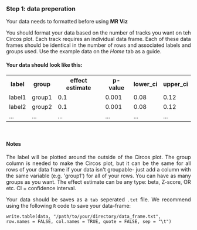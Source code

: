 <div class="well well-lg">
<h3>Step 1: data preperation</h3>
<p align="justify">Your data needs to formatted before using <strong>MR Viz</strong></p>
</div>

<p align="justify">You should format your data based on the number of tracks you want on teh Circos plot. Each track requires an individual data frame. Each of these data frames should be identical in the number of rows and associated labels and groups used. Use the example data on the <i>Home</i> tab as a guide.</p>

<h4>Your data should look like this:</h4>
<table style="width:100%">
<tr>
<th>label</th>
<th>group</th>
<th>effect estimate</th>
<th>p-value</th>
<th>lower_ci</th>
<th>upper_ci</th>
</tr>
<tr>
<td>label1</td>
<td>group1</td>
<td>0.1</td>
<td>0.001</td>
<td>0.08</td>
<td>0.12</td>
</tr>
<tr>
<td>label2</td>
<td>group2</td>
<td>0.1</td>
<td>0.001</td>
<td>0.08</td>
<td>0.12</td>
</tr>
<tr>
<td>...</td>
<td>...</td>
<td>...</td>
<td>...</td>
<td>...</td>
<td>...</td>
</tr>
</table>

<br>

<h4>Notes</h4>
<p align="justify">The label will be plotted around the outside of the Circos plot. The group column is needed to make the Circos plot, but it can be the same for all rows of your data frame if your data isn't groupable- just add a column with the same variable (e.g. 'group1') for all of your rows. You can have as many groups as you want. The effect estimate can be any type: beta, Z-score, OR etc. CI = confidence interval.</p>
    
<p align="justify">Your data should be saves as a <code>tab</code> seperated <code>.txt</code> file. We recommend using the following <code>R</code> code to save your data-frame:</p>
    
<pre><code>write.table(data, "/path/to/your/directory/data_frame.txt", 
row.names = FALSE, col.names = TRUE, quote = FALSE, sep = "\t")
</code></pre>